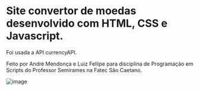 # Site convertor de moedas desenvolvido com HTML, CSS e Javascript.
 Foi usada a API currencyAPI.

Feito por André Mendonça e Luiz Fellipe para disciplina de Programação em Scripts do Professor Semirames na Fatec São Caetano.

![image](https://github.com/user-attachments/assets/0ff80bf7-013a-4387-b380-9b86c61dda13)
